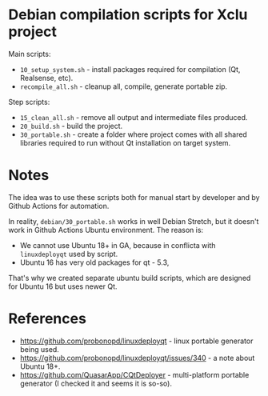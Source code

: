 # Debian compilation scripts for Xclu project

Main scripts:
* `10_setup_system.sh` - install packages required for compilation (Qt, Realsense, etc).
* `recompile_all.sh` - cleanup all, compile, generate portable zip.

Step scripts:
* `15_clean_all.sh` - remove all output and intermediate files produced.
* `20_build.sh` - build the project.
* `30_portable.sh`  - create a folder where project comes with all shared libraries required to run without Qt installation on target system.

# Notes

The idea was to use these scripts both for manual start by developer and by Github Actions for automation.

In reality, `debian/30_portable.sh` works in well Debian Stretch, but it doesn't work in Github Actions Ubuntu environment. The reason is:

* We cannot use Ubuntu 18+ in GA, because in conflicta with `linuxdeployqt` used by script.
* Ubuntu 16 has very old packages for qt - 5.3,

That's why we created separate ubuntu build scripts, which are designed for Ubuntu 16 but uses newer Qt.

# References

* https://github.com/probonopd/linuxdeployqt - linux portable generator being used.
* https://github.com/probonopd/linuxdeployqt/issues/340 - a note about Ubuntu 18+.
* https://github.com/QuasarApp/CQtDeployer - multi-platform portable generator (I checked it and seems it is so-so).